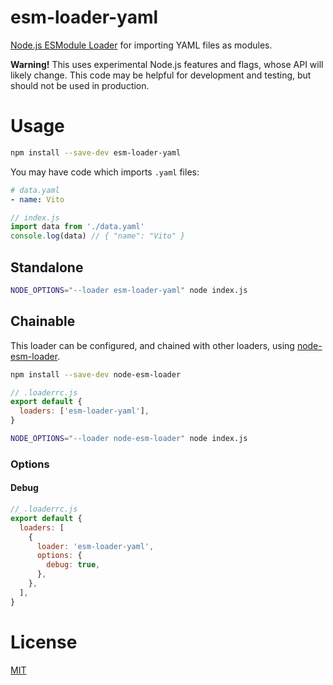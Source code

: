 # esm-loader-yaml

[Node.js ESModule Loader][node-loaders] for importing YAML files as modules.

**Warning!** This uses experimental Node.js features and flags,
whose API will likely change. This code may be helpful for development and
testing, but should not be used in production.

# Usage

```sh
npm install --save-dev esm-loader-yaml
```

You may have code which imports `.yaml` files:

```yaml
# data.yaml
- name: Vito
```

```js
// index.js
import data from './data.yaml'
console.log(data) // { "name": "Vito" }
```

## Standalone

```sh
NODE_OPTIONS="--loader esm-loader-yaml" node index.js
```

## Chainable

This loader can be configured, and chained with other loaders, using
[node-esm-loader][node-esm-loader].

```sh
npm install --save-dev node-esm-loader
```

```js
// .loaderrc.js
export default {
  loaders: ['esm-loader-yaml'],
}
```

```sh
NODE_OPTIONS="--loader node-esm-loader" node index.js
```

### Options

#### Debug

```js
// .loaderrc.js
export default {
  loaders: [
    {
      loader: 'esm-loader-yaml',
      options: {
        debug: true,
      },
    },
  ],
}
```

# License

[MIT][mit-license]

[mit-license]: https://mit-license.org/
[node-esm-loader]: https://github.com/sebamarynissen/node-esm-loader#readme
[node-loaders]: https://nodejs.org/api/esm.html#loaders
